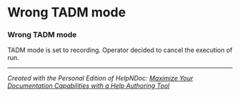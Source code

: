 # Wrong TADM mode

### Wrong TADM mode

TADM mode is set to recording. Operator decided to cancel the execution of run.

***

_Created with the Personal Edition of HelpNDoc:_ [_Maximize Your Documentation Capabilities with a Help Authoring Tool_](https://www.helpauthoringsoftware.com)
